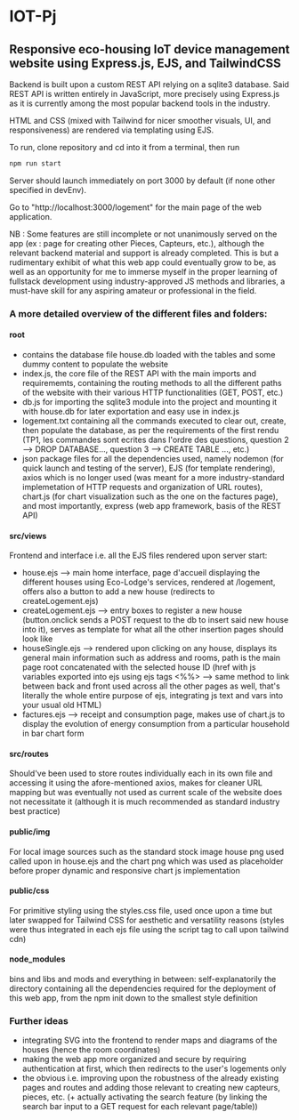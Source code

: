 # IOT-Pj

## Responsive eco-housing IoT device management website using Express.js, EJS, and TailwindCSS

Backend is built upon a custom REST API relying on a sqlite3 database.
Said REST API is written entirely in JavaScript, more precisely using Express.js as it is currently among the most popular backend tools in the industry.

HTML and CSS (mixed with Tailwind for nicer smoother visuals, UI, and responsiveness) are rendered via templating using EJS.

To run, clone repository and cd into it from a terminal, then run 

```bash
npm run start
```

Server should launch immediately on port 3000 by default (if none other specified in devEnv).

Go to "http://localhost:3000/logement" for the main page of the web application.

NB : Some features are still incomplete or not unanimously served on the app (ex : page for creating other Pieces, Capteurs, etc.), although the relevant backend material and support is already completed. This is but a rudimentary exhibit of what this web app could eventually grow to be, as well as an opportunity for me to immerse myself in the proper learning of fullstack development using industry-approved JS methods and libraries, a must-have skill for any aspiring amateur or professional in the field.

### A more detailed overview of the different files and folders:

#### root
- contains the database file house.db loaded with the tables and some dummy content to populate the website
- index.js, the core file of the REST API with the main imports and requirememts, containing the routing methods to all the different paths of the website with their various HTTP functionalities (GET, POST, etc.)
- db.js for importing the sqlite3 module into the project and mounting it with house.db for later exportation and easy use in index.js
- logement.txt containing all the commands executed to clear out, create, then populate the database, as per the requirements of the first rendu (TP1, les commandes sont ecrites dans l'ordre des questions, question 2 --> DROP DATABASE..., question 3 --> CREATE TABLE ..., etc.)
- json package files for all the dependencies used, namely nodemon (for quick launch and testing of the server), EJS (for template rendering), axios which is no longer used (was meant for a more industry-standard implemetation of HTTP requests and organization of URL routes), chart.js (for chart visualization such as the one on the factures page), and most importantly, express (web app framework, basis of the REST API)

#### src/views
Frontend and interface i.e. all the EJS files rendered upon server start:
- house.ejs --> main home interface, page d'accueil displaying the different houses using Eco-Lodge's services, rendered at /logement, offers also a button to add a new house (redirects to createLogement.ejs)
- createLogement.ejs --> entry boxes to register a new house (button.onclick sends a POST request to the db to insert said new house into it), serves as template for what all the other insertion pages should look like
- houseSingle.ejs --> rendered upon clicking on any house, displays its general main information such as address and rooms, path is the main page root concatenated with the selected house ID (href with js variables exported into ejs using ejs tags <%%> --> same method to link between back and front used across all the other pages as well, that's literally the whole entire purpose of ejs, integrating js text and vars into your usual old HTML)
- factures.ejs --> receipt and consumption page, makes use of chart.js to display the evolution of energy consumption from a particular household in bar chart form

#### src/routes
Should've been used to store routes individually each in its own file and accessing it using the afore-mentioned axios, makes for cleaner URL mapping but was eventually not used as current scale of the website does not necessitate it (although it is much recommended as standard industry best practice)

#### public/img
For local image sources such as the standard stock image house png used called upon in house.ejs and the chart png which was used as placeholder before proper dynamic and responsive chart js implementation

#### public/css
For primitive styling using the styles.css file, used once upon a time but later swapped for Tailwind CSS for aesthetic and versatility reasons (styles were thus integrated in each ejs file using the script tag to call upon tailwind cdn)

#### node_modules
bins and libs and mods and everything in between: self-explanatorily the directory containing all the dependencies required for the deployment of this web app, from the npm init down to the smallest style definition


### Further ideas
- integrating SVG into the frontend to render maps and diagrams of the houses (hence the room coordinates)
- making the web app more organized and secure by requiring authentication at first, which then redirects to the user's logements only
- the obvious i.e. improving upon the robustness of the already existing pages and routes and adding those relevant to creating new capteurs, pieces, etc. (+ actually activating the search feature (by linking the search bar input to a GET request for each relevant page/table))

